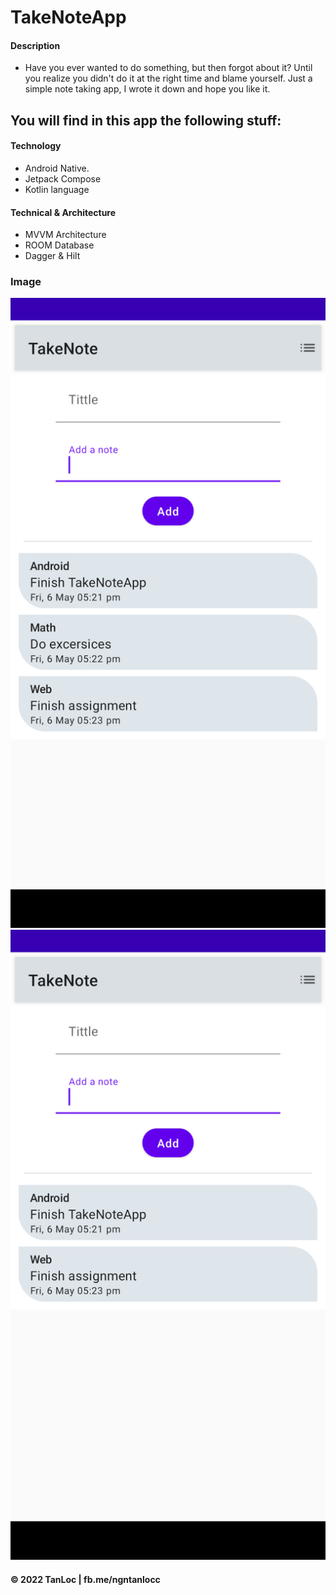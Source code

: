 # TakeNoteApp

#### Description
* Have you ever wanted to do something, but then forgot about it? Until you realize you didn't do it at the right time and blame yourself. Just a simple note taking app, I wrote it down and hope you like it.

## You will find in this app the following stuff:
#### Technology
* Android Native.
* Jetpack Compose
* Kotlin language

#### Technical & Architecture
* MVVM Architecture
* ROOM Database
* Dagger & Hilt

### Image
![](https://github.com/ngntanloc/TakeNoteApp/blob/main/Screenshot_20220506-172326.png)
![](https://github.com/ngntanloc/TakeNoteApp/blob/main/Screenshot_20220506-172333.png)

#### © 2022 TanLoc | fb.me/ngntanlocc
